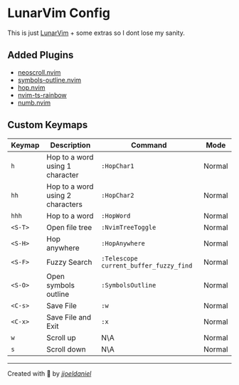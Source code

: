 # LunarVim Config

This is just [LunarVim](https://www.lunarvim.org/) + some extras so I dont lose my sanity.

## Added Plugins

- [neoscroll.nvim](https://github.com/karb94/neoscroll.nvim)
- [symbols-outline.nvim](https://github.com/simrat39/symbols-outline.nvim)
- [hop.nvim](https://github.com/phaazon/hop.nvim)
- [nvim-ts-rainbow](https://github.com/mrjones2014/nvim-ts-rainbow)
- [numb.nvim](https://github.com/nacro90/numb.nvim)

## Custom Keymaps

| Keymap  | Description                           | Command                                | Mode   |
| ------- | ------------------------------------- | -------------------------------------- | ------ |
| `h`     | Hop to a word using 1 character       | `:HopChar1`                            | Normal |
| `hh`    | Hop to a word using 2 characters      | `:HopChar2`                            | Normal |
| `hhh`   | Hop to a word                         | `:HopWord`                             | Normal |
| `<S-T>` | Open file tree                        | `:NvimTreeToggle`                      | Normal |
| `<S-H>` | Hop anywhere                          | `:HopAnywhere`                         | Normal |
| `<S-F>` | Fuzzy Search                          | `:Telescope current_buffer_fuzzy_find` | Normal |
| `<S-O>` | Open symbols outline                  | `:SymbolsOutline`                      | Normal |
| `<C-s>` | Save File                             | `:w`                                   | Normal |
| `<C-x>` | Save File and Exit                    | `:x`                                   | Normal |
| `w`     | Scroll up                             | N\A                                    | Normal |
| `s`     | Scroll down                           | N\A                                    | Normal |

---

Created with 💖 by [*jjoeldaniel*](https://github.com/jjoeldaniel)
